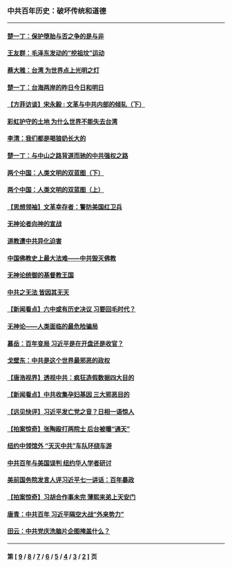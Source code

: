 ### 中共百年历史：破坏传统和道德
---
#### [楚一丁：保护堕胎与否之争的是与非](../../pages/nf1176114/n13815642.md?02150430) 
#### [王友群：毛泽东发动的“挖祖坟”运动](../../pages/nf1176114/n13723639.md?02150430) 
#### [蔡大雅：台湾 为世界点上光明之灯](../../pages/nf1176114/n13531530.md?02150430) 
#### [楚一丁：台海两岸的昨日今日和明日](../../pages/nf1176114/n13531468.md?02150430) 
#### [【方菲访谈】宋永毅 : 文革与中共内部的倾轧（下）](../../pages/nf1176114/n13486836.md?02150430) 
#### [彩虹护守的土地 为什么世界不能失去台湾](../../pages/nf1176114/n13476849.md?02150430) 
#### [李清：我们都是喝狼奶长大的](../../pages/nf1176114/n13471478.md?02150430) 
#### [楚一丁：与中山之路背道而驰的中共强权之路](../../pages/nf1176114/n13437270.md?02150430) 
#### [两个中国：人类文明的双蓝图（下）](../../pages/nf1176114/n13423132.md?02150430) 
#### [两个中国：人类文明的双蓝图（上）](../../pages/nf1176114/n13422687.md?02150430) 
#### [【思想领袖】文革幸存者：警防美国红卫兵](../../pages/nf1176114/n13339289.md?02150430) 
#### [无神论者向神的宣战](../../pages/nf1176114/n13281535.md?02150430) 
#### [道教遭中共异化迫害](../../pages/nf1176114/n13281463.md?02150430) 
#### [中国佛教史上最大法难——中共毁灭佛教](../../pages/nf1176114/n13281397.md?02150430) 
#### [无神论统御的基督教王国](../../pages/nf1176114/n13281280.md?02150430) 
#### [中共之无法 皆因其无天](../../pages/nf1176114/n13281088.md?02150430) 
#### [【新闻看点】六中或有历史决议 习要回毛时代？](../../pages/nf1176114/n13222895.md?02150430) 
#### [无神论——人类面临的最危险骗局](../../pages/nf1176114/n13196137.md?02150430) 
#### [慕岳：百年变局 习近平是在开盘还是收官？](../../pages/nf1176114/n13206516.md?02150430) 
#### [戈壁东：中共是这个世界最邪恶的政权](../../pages/nf1176114/n13085641.md?02150430) 
#### [【唐浩视界】透视中共：疯狂造假数据四大目的](../../pages/nf1176114/n13080590.md?02150430) 
#### [【新闻看点】中共收集孕妇基因 三大邪恶目的](../../pages/nf1176114/n13077182.md?02150430) 
#### [【远见快评】习近平发亡党之音？日相一语惊人](../../pages/nf1176114/n13074809.md?02150430) 
#### [【拍案惊奇】张陶殴打两院士 后台被曝“通天”](../../pages/nf1176114/n13070496.md?02150430) 
#### [纽约中领馆外 “天灭中共”车队环绕车游](../../pages/nf1176114/n13070693.md?02150430) 
#### [中共百年与美国误判 纽约华人学者研讨](../../pages/nf1176114/n13067969.md?02150430) 
#### [美前国务院发言人评习近平七一讲话：百年暴政](../../pages/nf1176114/n13066986.md?02150430) 
#### [【拍案惊奇】习胡合作事未完 薄熙来弟上天安门](../../pages/nf1176114/n13065867.md?02150430) 
#### [唐青：中共百年 习近平隔空大战“外来势力”](../../pages/nf1176114/n13065976.md?02150430) 
#### [田云：中共党庆洗脑片企图掩盖什么？](../../pages/nf1176114/n13064395.md?02150430) 

---
#### 第 [ [9](./9.md?02150430) / [8](./8.md?02150430) / [7](./7.md?02150430) / [6](./6.md?02150430) / [5](./5.md?02150430) / [4](./4.md?02150430) / [3](./3.md?02150430) / [2](./2.md?02150430) ] 页
